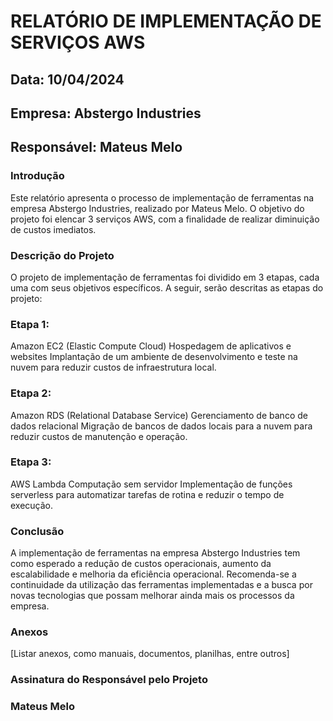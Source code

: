 # RELATÓRIO DE IMPLEMENTAÇÃO DE SERVIÇOS AWS
## Data: 10/04/2024
## Empresa: Abstergo Industries
## Responsável: Mateus Melo

### Introdução
Este relatório apresenta o processo de implementação de ferramentas na empresa Abstergo Industries, realizado por Mateus Melo. O objetivo do projeto foi elencar 3 serviços AWS, com a finalidade de realizar diminuição de custos imediatos.

### Descrição do Projeto
O projeto de implementação de ferramentas foi dividido em 3 etapas, cada uma com seus objetivos específicos. A seguir, serão descritas as etapas do projeto:

### Etapa 1:
Amazon EC2 (Elastic Compute Cloud)
Hospedagem de aplicativos e websites
Implantação de um ambiente de desenvolvimento e teste na nuvem para reduzir custos de infraestrutura local.
### Etapa 2:
Amazon RDS (Relational Database Service)
Gerenciamento de banco de dados relacional
Migração de bancos de dados locais para a nuvem para reduzir custos de manutenção e operação.
### Etapa 3:
AWS Lambda
Computação sem servidor
Implementação de funções serverless para automatizar tarefas de rotina e reduzir o tempo de execução.
### Conclusão
A implementação de ferramentas na empresa Abstergo Industries tem como esperado a redução de custos operacionais, aumento da escalabilidade e melhoria da eficiência operacional. Recomenda-se a continuidade da utilização das ferramentas implementadas e a busca por novas tecnologias que possam melhorar ainda mais os processos da empresa.

### Anexos
[Listar anexos, como manuais, documentos, planilhas, entre outros]

### Assinatura do Responsável pelo Projeto
### Mateus Melo
